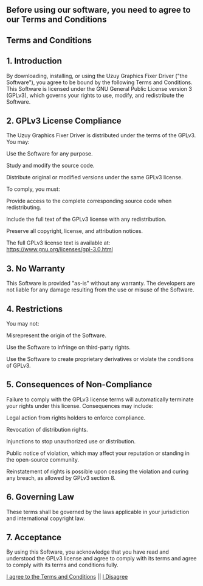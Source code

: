 ## Before using our software, you need to agree to our Terms and Conditions
## Terms and Conditions

## 1. Introduction
By downloading, installing, or using the Uzuy Graphics Fixer Driver ("the Software"), you agree to be bound by the following Terms and Conditions. This Software is licensed under the GNU General Public License version 3 (GPLv3), which governs your rights to use, modify, and redistribute the Software.

## 2. GPLv3 License Compliance
The Uzuy Graphics Fixer Driver is distributed under the terms of the GPLv3. You may:

Use the Software for any purpose.

Study and modify the source code.

Distribute original or modified versions under the same GPLv3 license.


To comply, you must:

Provide access to the complete corresponding source code when redistributing.

Include the full text of the GPLv3 license with any redistribution.

Preserve all copyright, license, and attribution notices.


The full GPLv3 license text is available at: https://www.gnu.org/licenses/gpl-3.0.html

## 3. No Warranty
This Software is provided "as-is" without any warranty. The developers are not liable for any damage resulting from the use or misuse of the Software.

## 4. Restrictions
You may not:

Misrepresent the origin of the Software.

Use the Software to infringe on third-party rights.

Use the Software to create proprietary derivatives or violate the conditions of GPLv3.


## 5. Consequences of Non-Compliance
Failure to comply with the GPLv3 license terms will automatically terminate your rights under this license. Consequences may include:

Legal action from rights holders to enforce compliance.

Revocation of distribution rights.

Injunctions to stop unauthorized use or distribution.

Public notice of violation, which may affect your reputation or standing in the open-source community.


Reinstatement of rights is possible upon ceasing the violation and curing any breach, as allowed by GPLv3 section 8.

## 6. Governing Law
These terms shall be governed by the laws applicable in your jurisdiction and international copyright law.

## 7. Acceptance
By using this Software, you acknowledge that you have read and understood the GPLv3 license and agree to comply with its terms and agree to comply with its terms and conditions fully.


[I agree to the Terms and Conditions](https://github.com/KaydenJR2310/Uzuy-Graphics-Fixer/blob/main/download.md) || [I Disagree](https://github.com/KaydenJR2310/Uzuy-Graphics-Fixer)
